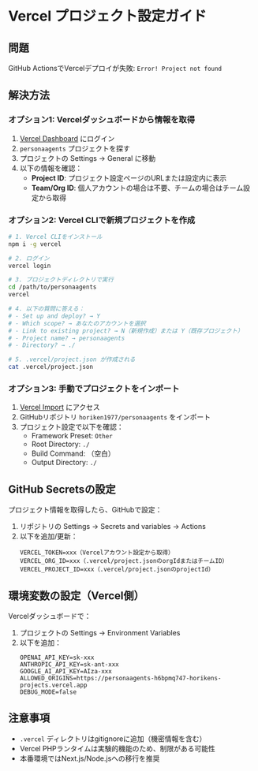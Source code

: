 # Vercel プロジェクト設定ガイド

## 問題
GitHub ActionsでVercelデプロイが失敗: `Error! Project not found`

## 解決方法

### オプション1: Vercelダッシュボードから情報を取得

1. [Vercel Dashboard](https://vercel.com/dashboard) にログイン
2. `personaagents` プロジェクトを探す
3. プロジェクトの Settings → General に移動
4. 以下の情報を確認：
   - **Project ID**: プロジェクト設定ページのURLまたは設定内に表示
   - **Team/Org ID**: 個人アカウントの場合は不要、チームの場合はチーム設定から取得

### オプション2: Vercel CLIで新規プロジェクトを作成

```bash
# 1. Vercel CLIをインストール
npm i -g vercel

# 2. ログイン
vercel login

# 3. プロジェクトディレクトリで実行
cd /path/to/personaagents
vercel

# 4. 以下の質問に答える：
# - Set up and deploy? → Y
# - Which scope? → あなたのアカウントを選択
# - Link to existing project? → N（新規作成）または Y（既存プロジェクト）
# - Project name? → personaagents
# - Directory? → ./

# 5. .vercel/project.json が作成される
cat .vercel/project.json
```

### オプション3: 手動でプロジェクトをインポート

1. [Vercel Import](https://vercel.com/new) にアクセス
2. GitHubリポジトリ `horiken1977/personaagents` をインポート
3. プロジェクト設定で以下を確認：
   - Framework Preset: `Other`
   - Root Directory: `./`
   - Build Command: （空白）
   - Output Directory: `./`

## GitHub Secretsの設定

プロジェクト情報を取得したら、GitHubで設定：

1. リポジトリの Settings → Secrets and variables → Actions
2. 以下を追加/更新：
   ```
   VERCEL_TOKEN=xxx（Vercelアカウント設定から取得）
   VERCEL_ORG_ID=xxx（.vercel/project.jsonのorgIdまたはチームID）
   VERCEL_PROJECT_ID=xxx（.vercel/project.jsonのprojectId）
   ```

## 環境変数の設定（Vercel側）

Vercelダッシュボードで：
1. プロジェクトの Settings → Environment Variables
2. 以下を追加：
   ```
   OPENAI_API_KEY=sk-xxx
   ANTHROPIC_API_KEY=sk-ant-xxx
   GOOGLE_AI_API_KEY=AIza-xxx
   ALLOWED_ORIGINS=https://personaagents-h6bpmq747-horikens-projects.vercel.app
   DEBUG_MODE=false
   ```

## 注意事項

- `.vercel` ディレクトリはgitignoreに追加（機密情報を含む）
- Vercel PHPランタイムは実験的機能のため、制限がある可能性
- 本番環境ではNext.js/Node.jsへの移行を推奨